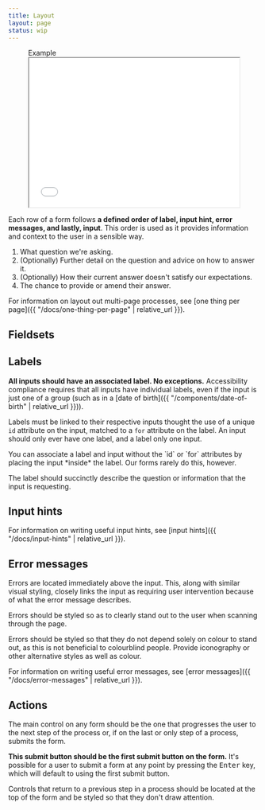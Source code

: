 ```yaml
---
title: Layout
layout: page
status: wip
---
```


<figure class="iframe">
<figcaption class="iframe__label">
Example
</figcaption>
<iframe class="iframe__frame" src="{{ "/example/layout" | relative_url }}" width="100%" height="300"></iframe>
</figure>

Each row of a form follows **a defined order of label, input hint, error messages, and lastly, input**. This order is used as it provides information and context to the user in a sensible way. 

1. What question we're asking.
2. (Optionally) Further detail on the question and advice on how to answer it.
3. (Optionally) How their current answer doesn't satisfy our expectations.
4. The chance to provide or amend their answer. 

For information on layout out multi-page processes, see [one thing per page]({{ "/docs/one-thing-per-page" | relative_url }}).

## Fieldsets

## Labels

**All inputs should have an associated label. No exceptions.** Accessibility compliance requires that all inputs have individual labels, even if the input is just one of a group (such as in a [date of birth]({{ "/components/date-of-birth" | relative_url }})).

Labels must be linked to their respective inputs thought the use of a unique `id` attribute on the input, matched to a `for` attribute on the label. An input should only ever have one label, and a label only one input. 

<aside class="aside aside--correction">
You can associate a label and input without the `id` or `for` attributes by placing the input *inside* the label. Our forms rarely do this, however. 
</aside>

The label should succinctly describe the question or information that the input is requesting.

## Input hints

For information on writing useful input hints, see [input hints]({{ "/docs/input-hints" | relative_url }}).

## Error messages

Errors are located immediately above the input. This, along with similar visual styling, closely links the input as requiring user intervention because of what the error message describes. 

Errors should be styled so as to clearly stand out to the user when scanning through the page. 

Errors should be styled so that they do not depend solely on colour to stand out, as this is not beneficial to colourblind people. Provide iconography or other alternative styles as well as colour. 

For information on writing useful error messages, see [error messages]({{ "/docs/error-messages" | relative_url }}).

## Actions

The main control on any form should be the one that progresses the user to the next step of the process or, if on the last or only step of a process, submits the form.

**This submit button should be the first submit button on the form.** It's possible for a user to submit a form at any point by pressing the <kbd>Enter</kbd> key, which will default to using the first submit button.

Controls that return to a previous step in a process should be located at the top of the form and be styled so that they don't draw attention. 